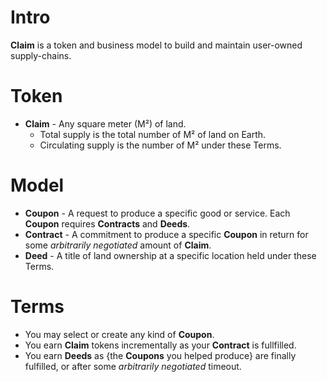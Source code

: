 # Intro
**Claim** is a token and business model to build and maintain user-owned supply-chains.

# Token
- **Claim** - Any square meter (M²) of land.
  - Total supply is the total number of M² of land on Earth.
  - Circulating supply is the number of M² under these Terms.

# Model
- **Coupon** - A request to produce a specific good or service.  Each **Coupon** requires **Contracts** and **Deeds**.
- **Contract** - A commitment to produce a specific **Coupon** in return for some *arbitrarily negotiated* amount of **Claim**.
- **Deed** - A title of land ownership at a specific location held under these Terms.

# Terms
- You may select or create any kind of **Coupon**.
- You earn **Claim** tokens incrementally as your **Contract** is fullfilled.
- You earn **Deeds** as {the **Coupons** you helped produce} are finally fulfilled, or after some *arbitrarily negotiated* timeout.
